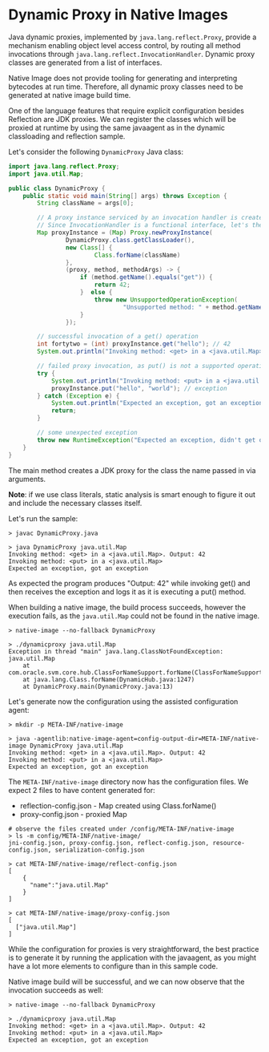 # Dynamic Proxy in Native Images

Java dynamic proxies, implemented by `java.lang.reflect.Proxy`, provide a mechanism enabling object level access 
control, by routing all method invocations through `java.lang.reflect.InvocationHandler`. 
Dynamic proxy classes are generated from a list of interfaces.

Native Image does not provide tooling for generating and interpreting bytecodes at run time. 
Therefore, all dynamic proxy classes need to be generated at native image build time.

One of the language features that require explicit configuration besides Reflection are JDK proxies. 
We can register the classes which will be proxied at runtime by using the same javaagent as in the dynamic classloading and reflection sample.

Let's consider the following `DynamicProxy` Java class:
```java
import java.lang.reflect.Proxy;
import java.util.Map;

public class DynamicProxy {
    public static void main(String[] args) throws Exception {
        String className = args[0];

        // A proxy instance serviced by an invocation handler is created via a factory method call on the java.lang.reflect.Proxy class
        // Since InvocationHandler is a functional interface, let's the handler inline using lambda expressions
        Map proxyInstance = (Map) Proxy.newProxyInstance(
                DynamicProxy.class.getClassLoader(),
                new Class[] {
                        Class.forName(className)
                },
                (proxy, method, methodArgs) -> {
                    if (method.getName().equals("get")) {
                        return 42;
                    }  else {
                        throw new UnsupportedOperationException(
                                "Unsupported method: " + method.getName());
                    }
                });

        // successful invocation of a get() operation
        int fortytwo = (int) proxyInstance.get("hello"); // 42
        System.out.println("Invoking method: <get> in a <java.util.Map>. Output: " + fortytwo);

        // failed proxy invocation, as put() is not a supported operation in the proxy
        try {
            System.out.println("Invoking method: <put> in a <java.util.Map>");
            proxyInstance.put("hello", "world"); // exception
        } catch (Exception e) {
            System.out.println("Expected an exception, got an exception");
            return;
        }

        // some unexpected exception
        throw new RuntimeException("Expected an exception, didn't get one");
    }
}
```
The main method creates a JDK proxy for the class the name passed in via arguments. 

**Note**: if we use class literals, static analysis is smart enough to figure it out and include the necessary classes itself.

Let's run the sample:
```
> javac DynamicProxy.java

> java DynamicProxy java.util.Map
Invoking method: <get> in a <java.util.Map>. Output: 42
Invoking method: <put> in a <java.util.Map>
Expected an exception, got an exception
```
As expected the program produces "Output: 42" while invoking get() and then receives the exception and logs it as it is executing a put() method. 

When building a native image, the build process succeeds, however the execution fails, as the `java.util.Map` could not be found in the native image.
```shell
> native-image --no-fallback DynamicProxy

> ./dynamicproxy java.util.Map
Exception in thread "main" java.lang.ClassNotFoundException: java.util.Map
	at com.oracle.svm.core.hub.ClassForNameSupport.forName(ClassForNameSupport.java:60)
	at java.lang.Class.forName(DynamicHub.java:1247)
	at DynamicProxy.main(DynamicProxy.java:13)
```

Let's generate now the configuration using the assisted configuration agent:
```shell
> mkdir -p META-INF/native-image

> java -agentlib:native-image-agent=config-output-dir=META-INF/native-image DynamicProxy java.util.Map
Invoking method: <get> in a <java.util.Map>. Output: 42
Invoking method: <put> in a <java.util.Map>
Expected an exception, got an exception
```

The `META-INF/native-image` directory now has the configuration files. We expect 2 files to have content generated for:
* reflection-config.json - Map created using Class.forName()
* proxy-config.json - proxied Map

```shell
# observe the files created under /config/META-INF/native-image
> ls -m config/META-INF/native-image/
jni-config.json, proxy-config.json, reflect-config.json, resource-config.json, serialization-config.json

> cat META-INF/native-image/reflect-config.json
[
    {
      "name":"java.util.Map"
    }
]

> cat META-INF/native-image/proxy-config.json
[
  ["java.util.Map"]
]
```

While the configuration for proxies is very straightforward, the best practice is to generate it by running the application with the javaagent, 
as you might have a lot more elements to configure than in this sample code.

Native image build will be successful, and we can now observe that the invocation succeeds as well:
```shell
> native-image --no-fallback DynamicProxy

> ./dynamicproxy java.util.Map
Invoking method: <get> in a <java.util.Map>. Output: 42
Invoking method: <put> in a <java.util.Map>
Expected an exception, got an exception
```

